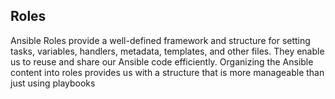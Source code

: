 ## Roles
Ansible Roles provide a well-defined framework and structure for setting tasks, variables, handlers, metadata, templates, and other files. They enable us to reuse and share our Ansible code efficiently. Organizing the Ansible content into roles provides us with a structure that is more manageable than just using playbooks
